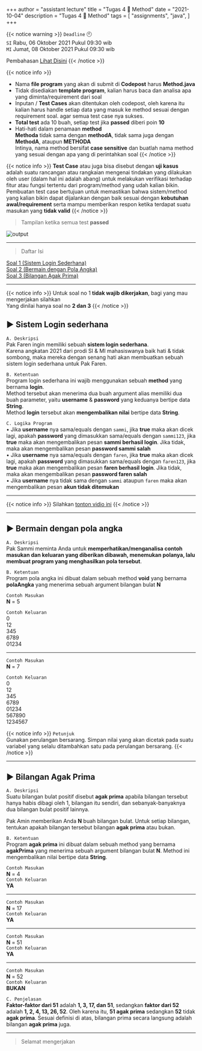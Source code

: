 +++
author = "assistant lecture"
title = "Tugas 4 📖 Method"
date = "2021-10-04"
description = "Tugas 4 📖 Method"
tags = [
    "assignments",
    "java",
]
+++

{{< notice warning >}}
`Deadline` 🕙 \
`SI` Rabu, 06 Oktober 2021 Pukul 09:30 wib\
`MI` Jumat, 08 Oktober 2021 Pukul 09:30 wib

Pembahasan [Lihat Disini](https://www.youtube.com/watch?v=D0qfQE2FFxU)
{{< /notice >}}

{{< notice info >}}
- Nama **file program** yang akan di submit di **Codepost** harus **Method.java**
- Tidak disediakan **template program**, kalian harus baca dan analisa apa yang diminta/requirement dari soal
- Inputan / **Test Cases** akan ditentukan oleh codepost, oleh karena itu kalian harus handle setiap data yang masuk ke method sesuai dengan requirement soal. agar semua test case nya sukses. 
- **Total test** ada 10 buah, setiap test jika **passed** diberi poin **10**
- Hati-hati dalam penamaan **method**\
**Methoda** tidak sama dengan **methodA**, tidak sama juga dengan **MethodA**, ataupun **METHODA**\
Intinya, nama method bersifat **case sensitive** dan buatlah nama method yang sesuai dengan apa yang di perintahkan soal
{{< /notice >}}

{{< notice info >}}
**Test Case** atau juga bisa disebut dengan **uji kasus** adalah suatu rancangan atau rangkaian mengenai tindakan yang dilakukan oleh user (dalam hal ini adalah abang) untuk melakukan verifikasi terhadap fitur atau fungsi tertentu dari program/method yang udah kalian bikin. Pembuatan test case bertujuan untuk memastikan bahwa sistem/method yang kalian bikin dapat dijalankan dengan baik sesuai dengan **kebutuhan awal/requirement** serta mampu memberikan respon ketika terdapat suatu masukan yang **tidak valid**
{{< /notice >}}


> Tampilan ketika semua test **passed**

![output](/assets/r4.png "result" )


---

> Daftar Isi

[Soal 1 (Sistem Login Sederhana)](https://programming-concept.netlify.app/assignments/tugas-4/#-sistem-login-sederhana)\
[Soal 2 (Bermain dengan Pola Angka)](https://programming-concept.netlify.app/assignments/tugas-4/#-bermain-dengan-pola-angka)\
[Soal 3 (Bilangan Agak Prima)](https://programming-concept.netlify.app/assignments/tugas-4/#-bilangan-agak-prima)

---

{{< notice info >}}
Untuk soal no 1 **tidak wajib dikerjakan**, bagi yang mau mengerjakan silahkan\
Yang dinilai hanya soal no **2 dan 3**
{{< /notice >}}

## ▶ Sistem Login sederhana 
`A. Deskripsi`\
Pak Faren ingin memiliki sebuah **sistem login sederhana**.\
Karena angkatan 2021 dari prodi SI & MI mahasiswanya baik hati & tidak sombong, maka mereka dengan senang hati akan membuatkan sebuah sistem login sederhana untuk Pak Faren.

`B. Ketentuan`\
Program login sederhana ini wajib menggunakan sebuah **method** yang bernama **login**.\
Method tersebut akan menerima dua buah argument alias memiliki dua buah parameter, yaitu **username** & **password** yang keduanya bertipe data **String**.\
Method **login** tersebut akan **mengembalikan nilai** bertipe data **String**.


`C. Logika Program`\
• Jika **username** nya sama/equals dengan `sammi`, jika **true**
maka akan dicek lagi, apakah **password** yang dimasukkan sama/equals dengan `sammi123`, jika **true** maka akan mengembalikan pesan **sammi berhasil login**. Jika tidak, maka akan mengembalikan pesan **password sammi salah**\
• Jika **username** nya sama/equals dengan `faren`, jika **true** 
maka akan dicek lagi, apakah **password** yang dimasukkan sama/equals dengan `faren123`, jika **true** maka akan mengembalikan pesan **faren berhasil login**. Jika tidak, maka akan mengembalikan pesan **password faren salah**\
• Jika **username** nya tidak sama dengan `sammi` ataupun `faren` maka akan mengembalikan pesan **akun tidak ditemukan**

---

{{< notice info >}}
Silahkan [tonton vidio ini](https://youtu.be/SMlCNAMsEeQ)
{{< /notice >}}

---

## ▶ Bermain dengan pola angka
`A. Deskripsi`\
Pak Sammi meminta Anda untuk **memperhatikan/menganalisa contoh masukan dan keluaran yang diberikan dibawah, menemukan polanya, lalu membuat program yang menghasilkan pola tersebut**.

`B. Ketentuan`\
Program pola angka ini dibuat dalam sebuah method **void** yang bernama **polaAngka** yang menerima sebuah argument bilangan bulat **N**

`Contoh Masukan`\
**N** = 5

`Contoh Keluaran`\
0\
12\
345\
6789\
01234

---

`Contoh Masukan`\
**N** = 7

`Contoh Keluaran`\
0\
12\
345\
6789\
01234\
567890\
1234567

{{< notice info >}}
`Petunjuk`\
Gunakan perulangan bersarang. Simpan nilai yang akan dicetak pada suatu variabel yang selalu ditambahkan satu pada perulangan bersarang.
{{< /notice >}}

---

## ▶ Bilangan Agak Prima
`A. Deskripsi`\
Suatu bilangan bulat positif disebut **agak prima** apabila bilangan tersebut hanya habis dibagi oleh 1, bilangan itu sendiri, dan sebanyak-banyaknya dua bilangan bulat positif lainnya.

Pak Amin memberikan Anda **N** buah bilangan bulat. Untuk setiap bilangan, tentukan apakah bilangan tersebut bilangan **agak prima** atau bukan.

`B. Ketentuan`\
Program **agak prima** ini dibuat dalam sebuah method yang bernama **agakPrima** yang menerima sebuah argument bilangan bulat **N**. Method ini mengembalikan nilai bertipe data **String**.


`Contoh Masukan`\
**N** = 4\
`Contoh Keluaran`\
**YA**

---

`Contoh Masukan`\
**N** = 17\
`Contoh Keluaran`\
**YA**

---

`Contoh Masukan`\
**N** = 51\
`Contoh Keluaran`\
**YA**

---

`Contoh Masukan`\
**N** = 52\
`Contoh Keluaran`\
**BUKAN**

`C. Penjelasan`\
**Faktor-faktor dari 51** adalah **1, 3, 17, dan 51**, sedangkan **faktor dari 52** adalah **1, 2, 4, 13, 26, 52**. Oleh karena itu, **51 agak prima** sedangkan **52** tidak **agak prima**. Sesuai definisi di atas, bilangan prima secara langsung adalah bilangan **agak prima** juga.

---

> Selamat mengerjakan
